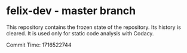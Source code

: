 # felix-dev - master branch

This repository contains the frozen state of the repository.
Its history is cleared. It is used only for static code
analysis with Codacy.

Commit Time: 1716522744